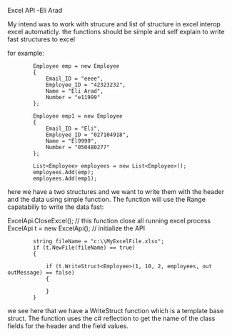 Excel API -Eli Arad

My intend was to work with strucure and list of structure in excel interop excel automaticly.
the functions should be simple and self explain to write fast structures to excel

for example:

			Employee emp = new Employee
            {
                Email_ID = "eeee",
                Employee_ID = "42323232",
                Name = "Eli Arad",
                Number = "e11999"
            };

            Employee emp1 = new Employee
            {
                Email_ID = "Eli",
                Employee_ID = "027104918",
                Name = "El9999",
                Number = "050480277"
            };

            List<Employee> employees = new List<Employee>();
			employees.Add(emp);
            employees.Add(emp1);

here we have  a two structures and we want to write them with the header and the data using simple function.
The function will use the Range capatabiliy to write the data fast:

 ExcelApi.CloseExcel(); // this function close all running excel process
 ExcelApi t = new ExcelApi();  // initialize the API
           
            string fileName = "c:\\MyExcelFile.xlsx";
            if (t.NewFile(fileName) == true)
            {
            
                if (t.WriteStruct<Employee>(1, 10, 2, employees, out outMessage) == false)
                {

                }
		    }
we see here that we have  a WriteStruct function which is a template base struct.
The function uses the c# reflection to get the name of the class fields for the header and the field values.


